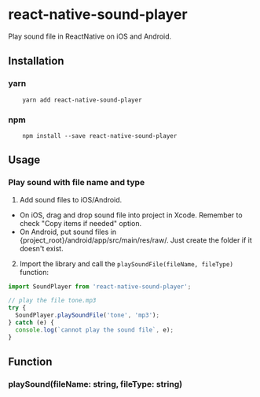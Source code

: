 # react-native-sound-player

Play sound file in ReactNative on iOS and Android.

## Installation

### yarn
```
    yarn add react-native-sound-player
```
### npm

```
    npm install --save react-native-sound-player
```
## Usage


### Play sound with file name and type

1. Add sound files to iOS/Android.

  - On iOS, drag and drop sound file into project in Xcode. Remember to check "Copy items if needed" option.
  - On Android, put sound files in {project_root}/android/app/src/main/res/raw/. Just create the folder if it doesn't exist.


2. Import the library and call the `playSoundFile(fileName, fileType)` function:

```javascript
import SoundPlayer from 'react-native-sound-player';

// play the file tone.mp3
try {
  SoundPlayer.playSoundFile('tone', 'mp3');
} catch (e) {
  console.log(`cannot play the sound file`, e);
}
```


## Function

### playSound(fileName: string, fileType: string)
